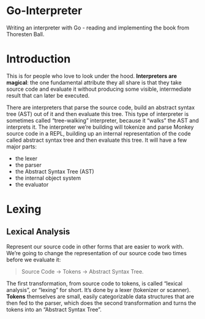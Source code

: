 # Go-Interpreter
Writing an interpreter with Go - reading and implementing the book from Thoresten Ball.

# Introduction
This is for people  who love to look under the hood. **Interpreters are magical**: the one fundamental attribute they all 
share is that they  take source code and evaluate it without producing some visible, intermediate result that can
later be executed.

There are interpreters that parse the source code,  build an abstract syntax tree (AST) out of it and then evaluate this tree. 
This type of interpreter is sometimes called “tree-walking” interpreter, because it “walks” the AST and interprets it.
The interpreter we’re building will tokenize and parse Monkey source code in a REPL, building up an internal representation of
the code called abstract syntax tree and then evaluate this tree. It will have a few major parts:
- the lexer
- the parser
- the Abstract Syntax Tree (AST)
- the internal object system
- the evaluator

# Lexing
## Lexical Analysis
Represent our source code in other forms that are easier to work with.
We’re going to change the representation of our source code two times before we evaluate it: 
> Source Code -> Tokens -> Abstract Syntax Tree.

The first transformation, from source code to tokens, is called “lexical analysis”, or “lexing” for short. It’s done by 
a lexer (tokenizer or scanner). **Tokens** themselves are small, easily categorizable data structures that are then fed to the parser,
which does the second transformation and turns the tokens into an “Abstract Syntax Tree”.
